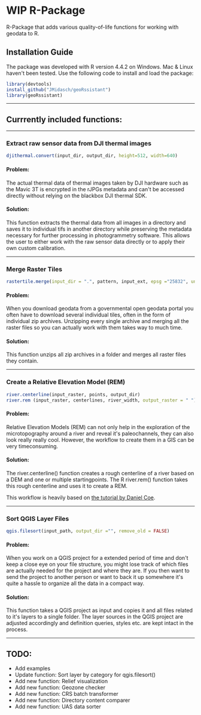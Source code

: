 # WIP R-Package

R-Package that adds various quality-of-life functions for working with geodata to R.

## Installation Guide

The package was developed with R version 4.4.2 on Windows. Mac & Linux haven't been tested.
Use the following code to install and load the package:

```R
library(devtools)
install_github("JMidasch/geoRssistant")
library(geoRssistant)
```

---

## Currrently included functions:

---

### Extract raw sensor data from DJI thermal images

```R 
djithermal.convert(input_dir, output_dir, height=512, width=640)
```

#### Problem:

The actual thermal data of thermal images taken by DJI hardware such as the Mavic 3T is encrypted in the rJPGs metadata and can't be accessed directly without relying on the blackbox DJI thermal SDK.

#### Solution:

This function extracts the thermal data from all images in a directory and saves it to individual tifs in another directory while preserving the metadata necessary for further processing in photogrammetry software. This allows the user to either work with the raw sensor data directly or to apply their own custom calibration.

---

### Merge Raster Tiles

```R 
rastertile.merge(input_dir = ".", pattern, input_ext, epsg ="25832", unzip = TRUE, remove_old = FALSE)
```
  
#### Problem:
  
When you download geodata from a governmental open geodata portal you often have to download several individual tiles, often in the form of individual zip archives. Unzipping every single archive and merging all the raster files so you can actually work with them takes way to much time.

#### Solution:
  
This function unzips all zip archives in a folder and merges all raster files they contain.

---

### Create a Relative Elevation Model (REM)

```R
river.centerline(input_raster, points, output_dir)
river.rem (input_raster, centerlines, river_width, output_raster = " ")
```

#### Problem:

Relative Elevation Models (REM) can not only help in the exploration of the microtopography around a river and reveal it's paleochannels, they can also look really really cool. However, the workflow to create them in a GIS can be very timeconsuming.

#### Solution:

The river.centerline() function creates a rough centerline of a river based on a DEM and one or multiple startingpoints.
The R river.rem() function takes this rough centerline and uses it to create a REM.

This workflow is heavily based on [the tutorial by Daniel Coe](https://dancoecarto.com/creating-rems-in-qgis-the-idw-method).

---

### Sort QGIS Layer Files

```R
qgis.filesort(input_path, output_dir ="", remove_old = FALSE)
```
#### Problem:
  
When you work on a QGIS project for a extended period of time and don't keep a close eye on your file structure, you might lose track of which files are actually needed for the project and where they are. If you then want to send the project to another person or want to back it up somewhere it's quite a hassle to organize all the data in a compact way.
  
#### Solution:
  
This function takes a QGIS project as input and copies it and all files related to it's layers to a single folder. The layer sources in the QGIS project are adjusted accordingly and definition queries, styles etc. are kept intact in the process.

---

## TODO:
- Add examples
- Update function: Sort layer by category for qgis.filesort()
- Add new function: Relief visualization
- Add new function: Geozone checker
- Add new function: CRS batch transformer
- Add new function: Directory content comparer
- Add new function: UAS data sorter
